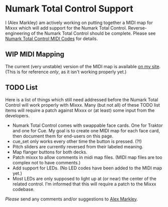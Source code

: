 # Numark Total Control Support

I (Alex Markley) am actively working on putting together a MIDI map for
Mixxx which will add support for the Numark Total Control.
Reverse-engineering of the Numark Total Control should be complete.
Please see [Numark Total Control MIDI
Codes](Numark%20Total%20Control%20MIDI%20Codes) for details.

## WIP MIDI Mapping

The current (very unstable) version of the MIDI map is available [on my
site](http://www.alexmarkley.com/numark_totalcontrol_mixxxmap.xml).
(This is for reference *only*, as it isn't working properly yet.)

## TODO List

Here is a list of things which still need addressed before the Numark
Total Control will work properly with Mixxx. Many (but not all) of these
TODO list items will require a patch against Mixxx or (at least) some
input from the developers.

  - Numark Total Control comes with swappable face cards. One for
    Traktor and one for Cue. My goal is to create one MIDI map for each
    face card, then document them for end-users on this page.
  - cue\_set only works every other time the button is pressed. (?\!)
  - Pitch sliders are currently reversed from their labeled meaning.
  - Map flanger buttons for both decks.
  - Patch mixxx to allow comments in midi map files. (MIDI map files are
    too complex not to have comments.)
  - Add support for LEDs. (No LED codes have been added to the MIDI map
    yet.)
  - Most LEDs are only supposed to light up at (or near) the center of
    the related control. I'm informed that this will require a patch to
    the Mixxx codebase.

*Please* send any comments and/or suggestions to [Alex
Markley](http://malexmedia.net/contact/malex).
